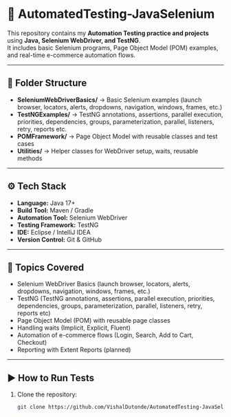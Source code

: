 # 🚀 AutomatedTesting-JavaSelenium

This repository contains my **Automation Testing practice and projects** using **Java, Selenium WebDriver, and TestNG**.  
It includes basic Selenium programs, Page Object Model (POM) examples, and real-time e-commerce automation flows.  

---

## 📂 Folder Structure
- **SeleniumWebDriverBasics/** → Basic Selenium examples (launch browser, locators, alerts, dropdowns, navigation, windows, frames, etc.)  
- **TestNGExamples/** → TestNG annotations, assertions, parallel execution, priorities, dependencies, groups, parameterization, parallel, listeners, retry, reports etc.  
- **POMFramework/** → Page Object Model with reusable classes and test cases  
- **Utilities/** → Helper classes for WebDriver setup, waits, reusable methods  

---

## ⚙️ Tech Stack
- **Language:** Java 17+  
- **Build Tool:** Maven / Gradle  
- **Automation Tool:** Selenium WebDriver  
- **Testing Framework:** TestNG  
- **IDE:** Eclipse / IntelliJ IDEA  
- **Version Control:** Git & GitHub  

---

## 📘 Topics Covered
- Selenium WebDriver Basics (launch browser, locators, alerts, dropdowns, navigation, windows, frames, etc.)  
- TestNG (TestNG annotations, assertions, parallel execution, priorities, dependencies, groups, parameterization, parallel, listeners, retry, reports etc)  
- Page Object Model (POM) with reusable page classes  
- Handling waits (Implicit, Explicit, Fluent)  
- Automation of e-commerce flows (Login, Search, Add to Cart, Checkout)  
- Reporting with Extent Reports (planned)  

---

## ▶️ How to Run Tests
1. Clone the repository:  
   ```bash
   git clone https://github.com/VishalDutonde/AutomatedTesting-JavaSelenium.git
